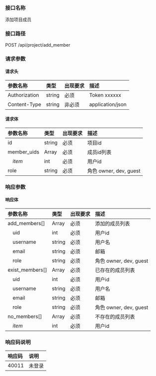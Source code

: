 ### 接口名称
添加项目成员

### 接口路径
POST /api/project/add_member

### 请求参数

#### 请求头

参数名称      | 类型   | 出现要求 | 描述
:-------------|:-------|:-------|:------------
Authorization | string | 必须     | Token xxxxxx
Content-Type  | string | 非必须   | application/json

#### 请求体

参数名称     | 类型   | 出现要求 | 描述
:------------|:-------|:-------|:--------------------
id           | string | 必须     | 项目id
member_uids  | Array  | 必须     | 成员id列表
&emsp;_item_ | int    | 必须     | 用户id
role         | string | 必须     | 角色 owner, dev, guest

### 响应参数

#### 响应体

参数名称        | 类型   | 出现要求 | 描述
:---------------|:-------|:-------|:--------------------
add_members[]   | Array  | 必须     | 添加的成员列表
&emsp;uid       | int    | 必须     | 用户id
&emsp;username  | string | 必须     | 用户名
&emsp;email     | string | 必须     | 邮箱
&emsp;role      | string | 必须     | 角色 owner, dev, guest
exist_members[] | Array  | 必须     | 已存在的成员列表
&emsp;uid       | int    | 必须     | 用户id
&emsp;username  | string | 必须     | 用户名
&emsp;email     | string | 必须     | 邮箱
&emsp;role      | string | 必须     | 角色 owner, dev, guest
no_members[]    | Array  | 必须     | 不存在的成员列表
&emsp;_item_    | int    | 必须     | 用户id

### 响应码说明

响应码 | 说明
:------|:---
40011  | 未登录